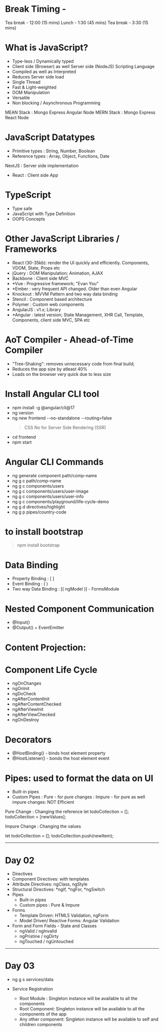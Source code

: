 # Break Timing -

Tea break - 12:00 (15 mins)
Lunch - 1:30 (45 mins)
Tea break - 3:30 (15 mins)

# What is JavaScript?

- Type-less / Dynamically typed
- Client side (Browser) as well Server side (NodeJS) Scripting Language
- Compiled as well as Interpreted
- Reduces Server side load
- Single Thread
- Fast & Light-weighted
- DOM Manipulation
- Versatile
- Non blocking / Asynchronous Programming

MEAN Stack : Mongo Express Angular Node
MERN Stack : Mongo Express React Node

# JavaScript Datatypes

- Primitive types : String, Number, Boolean
- Reference types : Array, Object, Functions, Date

NextJS : Server side implementation

- React : Client side App

# TypeScript

- Type safe
- JavaScript with Type Definition
- OOPS Concepts

# Other JavaScript Libraries / Frameworks

- React (30-35kb): render the UI quickly and efficiently. Components, VDOM, State, Props etc
- jQuery : DOM Manipulation; Animation, AJAX
- Backbone : Client side MVC
- \*Vue : Progressive framework; "Evan You"
- \*Ember : very frequent API changed. Older than even Angular
- Knockout : MVVM Pattern and two way data binding
- Stencil : Component based architecture
- Polymer : Custom web components
- AngularJS : v1.x; Library
- \*Angular : latest version; State Management, XHR Call, Template, Components, client side MVC, SPA etc

# AoT Compiler - Ahead-of-Time Compiler

- "Tree-Shaking": removes unnecessary code from final build;
- Reduces the app size by atleast 40%
- Loads on the browser very quick due to less size

# Install Angular CLI tool

- npm install -g @angular/cli@17
- ng version
- ng new frontend --no-standalone --routing=false
  > CSS
  > No for Server Side Rendering (SSR)
- cd frontend
- npm start

# Angular CLI Commands

- ng generate component path/comp-name
- ng g c path/comp-name
- ng g c components/users
- ng g c components/users/user-image
- ng g c components/users/user-info
- ng g c components/playground/life-cycle-demo
- ng g d directives/highlight
- ng g p pipes/country-code

# to install bootstrap

> npm install bootstrap

# Data Binding

- Property Binding : [ ]
- Event Binding : ( )
- Two way Data Binding : [( ngModel )] - FormsModule

# Nested Component Communication

- @Input()
- @Output() + EventEmitter

# Content Projection: <ng-content>

# Component Life Cycle

- ngOnChanges
- ngOnInit
- ngDoCheck
- ngAfterContentInit
- ngAfterContentChecked
- ngAfterViewInit
- ngAfterViewChecked
- ngOnDestroy

# Decorators

- @HostBinding() - binds host element property
- @HostListener() - bonds the host element event

# Pipes: used to format the data on UI

- Built-in pipes
- Custom Pipes
  : Pure - for pure changes
  : Impure - for pure as well impure changes: NOT Efficient

Pure Change : Changing the reference
let todoCollection = [];
todoCollection = [newValues];

Impure Change : Changing the values

let todoCollection = [];
todoCollection.push(newItem);

---

# Day 02

- Directives
- Component Directives: with templates
- Attribute Directives: ngClass, ngStyle
- Structural Directives: *ngIf, *ngFor, \*ngSwitch
- Pipes
  - Built-in pipes
  - Custom pipes : Pure & Impure
- Forms
  - Template Driven: HTML5 Validation, ngForm
  - Model Driven/ Reactive Forms: Angular Validation
- Form and Form Fields - State and Classes
  - ngValid / ngInvalid
  - ngPristine / ngDirty
  - ngTouched / ngUntouched

---

# Day 03

- ng g s services/data

- Service Registration
  - Root Module : Singleton instance will be available to all the components
  - Root Component: Singleton instance will be available to all the components of the app
  - Any other component: Singleton instance will be available to self and children components
